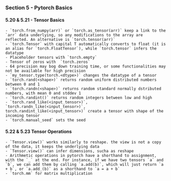 ### Section 5 - Pytorch Basics

#### 5.20 & 5.21 - Tensor Basics

    - `torch.from_numpy(arr)` or `torch.as_tensor(arr)` keep a link to the `arr` data underlying, so any modifications to the array are reflected. An alternative is `torch.tensor(arr)`
    - `torch.Tensor` with capital T automatically converts to float (it is an alias for `torch.FloatTensor`), while `torch.tensor` infers the datatype
    - Placeholder tensors with `torch.empty`
    - Tensor of zeros with  `torch.zeros`
    - 64 precision may bog down training time, or some functionalities may not be available for high precision
    - `my_tensor.type(torch.<dtype>)` changes the datatype of a tensor
    - `torch.rand(<shape>)` returns random uniform distributed numbers between 0 and 1
    - `torch.randn(<shape>)` returns random standard normally dstributed numbers, with mean 0 and stddev 1
    - `torch.randint()` returns random integers between low and high
    - `torch.rand_like(<input_tensor>)`, `torch.randn_like(<input_tensor>)`, torch.randint_like(<input_tensor>)` create a tensor with shape of the incoming tensor
    - `torch.manual_seed` sets the seed

#### 5.22 & 5.23 Tensor Operations
    - `Tensor.view()` works similarly to reshape. the view is not a copy of the data, it keeps the underlying data
    - `Tensor.view()` can infer dimensions, sucha as reshape
    - Arithmetic operations in pytorch have a shorthand to assignment, with the `_` at the end. For instance, if we have two tensors `a` and `b`, we can add them by calling `a.add(b)`, which will just return `a + b`, or `a.add_(b)` as a shorthand to `a = a + b`
    - `torch.mm` for matrix multiplication